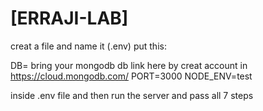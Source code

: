 # [ERRAJI-LAB]
creat a file and name it (.env)
put this:

DB= bring your mongodb db link here by creat account in https://cloud.mongodb.com/ 
PORT=3000
NODE_ENV=test


inside .env file and then run the server and pass all 7 steps 
